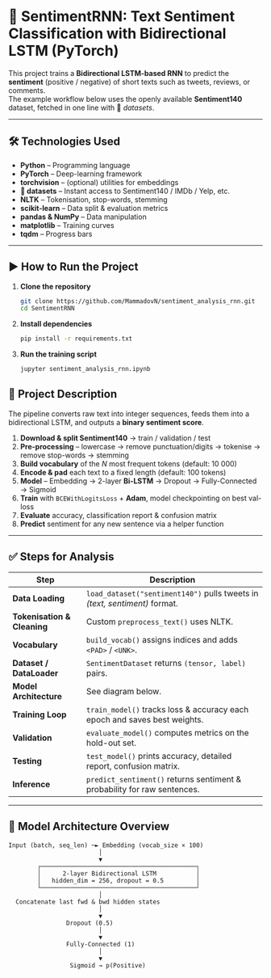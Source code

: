 # 💬 SentimentRNN: Text Sentiment Classification with Bidirectional LSTM (PyTorch)

This project trains a **Bidirectional LSTM-based RNN** to predict the **sentiment** (positive / negative) of short texts such as tweets, reviews, or comments.  
The example workflow below uses the openly available **Sentiment140** dataset, fetched in one line with 🤗 *datasets*.

---

## 🛠 Technologies Used

- **Python** – Programming language  
- **PyTorch** – Deep-learning framework  
- **torchvision** – (optional) utilities for embeddings  
- **🤗 datasets** – Instant access to Sentiment140 / IMDb / Yelp, etc.  
- **NLTK** – Tokenisation, stop-words, stemming  
- **scikit-learn** – Data split & evaluation metrics  
- **pandas & NumPy** – Data manipulation  
- **matplotlib** – Training curves  
- **tqdm** – Progress bars  

---

## ▶️ How to Run the Project

1. **Clone the repository**  
   ```bash
   git clone https://github.com/MammadovN/sentiment_analysis_rnn.git
   cd SentimentRNN
2. **Install dependencies**
   ```bash
   pip install -r requirements.txt
3. **Run the training script**
   ```bash
   jupyter sentiment_analysis_rnn.ipynb

## 📂 Project Description  

The pipeline converts raw text into integer sequences, feeds them into a bidirectional LSTM, and outputs a **binary sentiment score**.

1. **Download & split Sentiment140** → train / validation / test  
2. **Pre-processing** – lowercase → remove punctuation/digits → tokenise → remove stop-words → stemming  
3. **Build vocabulary** of the *N* most frequent tokens (default: 10 000)  
4. **Encode & pad** each text to a fixed length (default: 100 tokens)  
5. **Model** – Embedding → 2-layer **Bi-LSTM** → Dropout → Fully-Connected → Sigmoid  
6. **Train** with `BCEWithLogitsLoss` + **Adam**, model checkpointing on best val-loss  
7. **Evaluate** accuracy, classification report & confusion matrix  
8. **Predict** sentiment for any new sentence via a helper function  

---

## ✅ Steps for Analysis  

| Step | Description |
|------|-------------|
| **Data Loading** | `load_dataset("sentiment140")` pulls tweets in *(text, sentiment)* format. |
| **Tokenisation & Cleaning** | Custom `preprocess_text()` uses NLTK. |
| **Vocabulary** | `build_vocab()` assigns indices and adds `<PAD>` / `<UNK>`. |
| **Dataset / DataLoader** | `SentimentDataset` returns `(tensor, label)` pairs. |
| **Model Architecture** | See diagram below. |
| **Training Loop** | `train_model()` tracks loss & accuracy each epoch and saves best weights. |
| **Validation** | `evaluate_model()` computes metrics on the hold-out set. |
| **Testing** | `test_model()` prints accuracy, detailed report, confusion matrix. |
| **Inference** | `predict_sentiment()` returns sentiment & probability for raw sentences. |

---

## 🧠 Model Architecture Overview  

```text
Input (batch, seq_len) ─► Embedding (vocab_size × 100)
                         │
                         ▼
        ┌───────────────────────────────────────────┐
        │      2-layer Bidirectional LSTM           │
        │   hidden_dim = 256, dropout = 0.5         │
        └───────────────────────────────────────────┘
                         │
  Concatenate last fwd & bwd hidden states
                         │
                         ▼
                Dropout (0.5)
                         │
                         ▼
                Fully-Connected (1)
                         │
                         ▼
                 Sigmoid → p(Positive)

